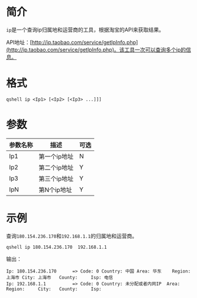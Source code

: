 # 简介

`ip`是一个查询ip归属地和运营商的工具，根据淘宝的API来获取结果。

API地址：[http://ip.taobao.com/service/getIpInfo.php](http://ip.taobao.com/service/getIpInfo.php)。该工具一次可以查询多个ip的信息。

# 格式

```
qshell ip <Ip1> [<Ip2> [<Ip3> ...]]]
```

# 参数

|参数名称|描述|可选|
|----|----------|---|
|Ip1|第一个ip地址|N|
|Ip2|第二个ip地址|Y|
|Ip3|第三个ip地址|Y|
|IpN|第N个ip地址|Y|

# 示例

查询`180.154.236.170`和`192.168.1.1`的归属地和运营商。

```
qshell ip 180.154.236.170  192.168.1.1
```

输出：

```
Ip: 180.154.236.170      => Code: 0	Country: 中国	Area: 华东	Region: 上海市	City: 上海市	County: 	Isp: 电信
Ip: 192.168.1.1          => Code: 0	Country: 未分配或者内网IP	Area: 	Region: 	City: 	County: 	Isp:
```